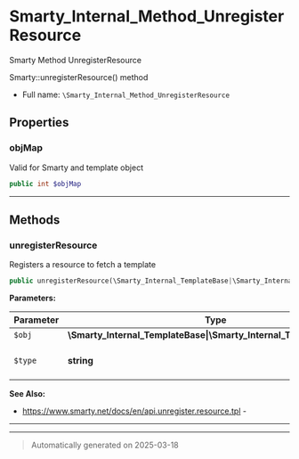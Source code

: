 
# Smarty_Internal_Method_UnregisterResource

Smarty Method UnregisterResource

Smarty::unregisterResource() method

* Full name: `\Smarty_Internal_Method_UnregisterResource`



## Properties


### objMap

Valid for Smarty and template object

```php
public int $objMap
```






***

## Methods


### unregisterResource

Registers a resource to fetch a template

```php
public unregisterResource(\Smarty_Internal_TemplateBase|\Smarty_Internal_Template|\Smarty $obj, string $type): \Smarty|\Smarty_Internal_Template
```








**Parameters:**

| Parameter | Type | Description |
|-----------|------|-------------|
| `$obj` | **\Smarty_Internal_TemplateBase&#124;\Smarty_Internal_Template&#124;\Smarty** |  |
| `$type` | **string** | name of resource type |





**See Also:**

* https://www.smarty.net/docs/en/api.unregister.resource.tpl - 

***


***
> Automatically generated on 2025-03-18
